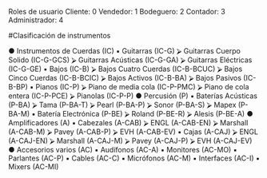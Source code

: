 Roles de usuario
Cliente: 0
Vendedor: 1
Bodeguero: 2
Contador: 3
Administrador: 4

#Clasificación de instrumentos

●	Instrumentos de Cuerdas (IC)
    ▪	Guitarras (IC-G)
        ⮚	Guitarras Cuerpo Solido (IC-G-GCS)
        ⮚	Guitarras Acústicas (IC-G-GA)
        ⮚	Guitarras Eléctricas (IC-G-GE)
    ▪	Bajos (IC-B)
        ⮚	Bajos Cuatro Cuerdas (IC-B-BCUC)
        ⮚	Bajos Cinco Cuerdas (IC-B-BCIC)
        ⮚	Bajos Activos (IC-B-BA)
        ⮚	Bajos Pasivos (IC-B-BP)
    ▪	Pianos (IC-P)
        ⮚	Piano de media cola (IC-P-PMC)
        ⮚	Piano de cola entera (IC-P-PCE)
        ⮚	Pianolas (IC-P-P)
●	Percusión (P)
    ▪	Baterías Acústicas (P-BA)
        ⮚	Tama (P-BA-T)
        ⮚	Pearl (P-BA-P)
        ⮚	Sonor (P-BA-S)
        ⮚	Mapex (P-BA-M)
    ▪	Batería Electrónica (P-BE)
        ⮚	Roland (P-BE-R)
        ⮚	Alesis (P-BE-A)
●	Amplificadores (A)
    ▪	Cabezales (A-CAB)
        ⮚	ENGL (A-CAB-EN)
        ⮚	Marshall (A-CAB-M)
        ⮚	Pavey (A-CAB-P)
        ⮚	EVH (A-CAB-EV)
    ▪	Cajas (A-CAJ)
        ⮚	ENGL (A-CAJ-EN)
        ⮚	Marshall (A-CAJ-M)
        ⮚	Pavey (A-CAJ-P)
        ⮚	EVH (A-CAJ-EV)
●	Accesorios varios (AC)
    ▪	Audífonos (AC-A)
    ▪	Monitores (AC-MO)
    ▪	Parlantes (AC-P)
    ▪	Cables (AC-C)
    ▪	Micrófonos (AC-M)
    ▪	Interfaces (AC-I)
    ▪	Mixers (AC-MI)
